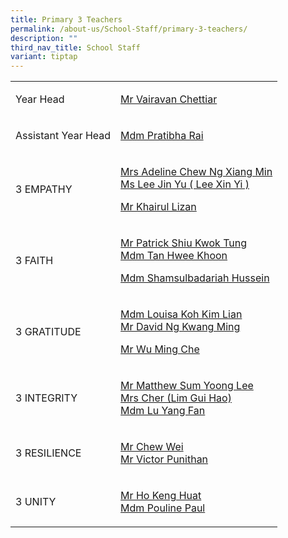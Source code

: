 ```yaml
---
title: Primary 3 Teachers
permalink: /about-us/School-Staff/primary-3-teachers/
description: ""
third_nav_title: School Staff
variant: tiptap
---
```

<table style="minWidth: 50px">
<colgroup>
<col>
<col>
</colgroup>
<tbody>
<tr>
<td rowspan="1" colspan="1">
<p>Year Head</p>
</td>
<td rowspan="1" colspan="1">
<p><a href="mailto:vairavan_uthaman@moe.edu.sg" rel="noopener noreferrer nofollow" target="_blank">Mr Vairavan Chettiar</a>
</p>
</td>
</tr>
<tr>
<td rowspan="1" colspan="1">
<p>Assistant Year Head</p>
</td>
<td rowspan="1" colspan="1">
<p><a href="mailto:pratibha_rai_matuk_rai@moe.edu.sg" rel="noopener noreferrer nofollow" target="_blank">Mdm Pratibha Rai</a>
</p>
</td>
</tr>
<tr>
<td rowspan="1" colspan="1">
<p>3 EMPATHY</p>
</td>
<td rowspan="1" colspan="1">
<p><a href="mailto:chew-ng_xiang_min_adeline@moe.edu.sg" rel="noopener noreferrer nofollow" target="_blank">Mrs Adeline Chew Ng Xiang Min</a> 
<br><a href="mailto:Lee_Xin_Yi_A_1@moe.edu.sg" rel="noopener noreferrer nofollow" target="_blank">Ms Lee Jin Yu ( Lee Xin Yi )</a>
</p>
<p><a href="mailto:khairul_lizan_ahmadjirony@moe.edu.sg" rel="noopener noreferrer nofollow" target="_blank">Mr Khairul Lizan</a>
</p>
</td>
</tr>
<tr>
<td rowspan="1" colspan="1">
<p>3 FAITH</p>
</td>
<td rowspan="1" colspan="1">
<p><a href="mailto:Shiu_KWOK_TUNG@moe.edu.sg" rel="noopener noreferrer nofollow" target="_blank">Mr Patrick Shiu Kwok Tung</a> 
<br><a href="mailto:tan_hwee_khoon_a@moe.edu.sg" rel="noopener noreferrer nofollow" target="_blank">Mdm Tan Hwee Khoon</a>
</p>
<p><a href="mailto:shamsulbadariah_hussein@moe.edu.sg" rel="noopener noreferrer nofollow" target="_blank">Mdm Shamsulbadariah Hussein  </a>
</p>
</td>
</tr>
<tr>
<td rowspan="1" colspan="1">
<p>3 GRATITUDE</p>
</td>
<td rowspan="1" colspan="1">
<p><a href="mailto:koh_kim_lian_a@moe.edu.sg" rel="noopener noreferrer nofollow" target="_blank">Mdm Louisa Koh Kim Lian</a> 
<br><a href="mailto:ng_kwang_ming@moe.edu.sg" rel="noopener noreferrer nofollow" target="_blank">Mr David Ng Kwang Ming</a>
</p>
<p><a href="mailto:wu_ming_che@moe.edu.sg" rel="noopener noreferrer nofollow" target="_blank">Mr Wu Ming Che</a>
</p>
</td>
</tr>
<tr>
<td rowspan="1" colspan="1">
<p>3 INTEGRITY</p>
</td>
<td rowspan="1" colspan="1">
<p><a href="mailto:sum_yoong_lee_matthew@moe.edu.sg" rel="noopener noreferrer nofollow" target="_blank">Mr Matthew Sum Yoong Lee</a> 
<br><a href="mailto:Lim_Gui_Hao@moe.edu.sg" rel="noopener noreferrer nofollow" target="_blank">Mrs Cher (Lim Gui Hao)</a>
<br><a href="mailto:lu_yangfan@moe.edu.sg" rel="noopener noreferrer nofollow" target="_blank">Mdm Lu Yang Fan</a>
</p>
</td>
</tr>
<tr>
<td rowspan="1" colspan="1">
<p>3 RESILIENCE</p>
</td>
<td rowspan="1" colspan="1">
<p><a href="mailto:chew_wei@moe.edu.sg" rel="noopener noreferrer nofollow" target="_blank">Mr Chew Wei</a> 
<br><a href="mailto:V_Punithan_B@moe.edu.sg" rel="noopener noreferrer nofollow" target="_blank">Mr Victor Punithan</a>
</p>
</td>
</tr>
<tr>
<td rowspan="1" colspan="1">
<p>3 UNITY</p>
</td>
<td rowspan="1" colspan="1">
<p><a href="mailto:ho_keng_huat@moe.edu.sg" rel="noopener noreferrer nofollow" target="_blank">Mr Ho Keng Huat</a> 
<br><a href="mailto:paul_pouline@moe.edu.sg" rel="noopener noreferrer nofollow" target="_blank">Mdm Pouline Paul</a>
</p>
</td>
</tr>
</tbody>
</table>
<p></p>